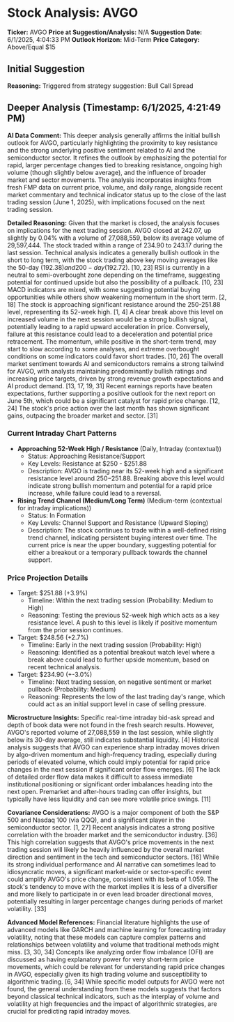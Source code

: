 # Stock Analysis: AVGO

**Ticker:** AVGO
**Price at Suggestion/Analysis:** N/A
**Suggestion Date:** 6/1/2025, 4:04:33 PM
**Outlook Horizon:** Mid-Term
**Price Category:** Above/Equal $15

## Initial Suggestion
**Reasoning:**
Triggered from strategy suggestion: Bull Call Spread


## Deeper Analysis (Timestamp: 6/1/2025, 4:21:49 PM)

**AI Data Comment:**
This deeper analysis generally affirms the initial bullish outlook for AVGO, particularly highlighting the proximity to key resistance and the strong underlying positive sentiment related to AI and the semiconductor sector. It refines the outlook by emphasizing the potential for rapid, larger percentage changes tied to breaking resistance, ongoing high volume (though slightly below average), and the influence of broader market and sector movements. The analysis incorporates insights from fresh FMP data on current price, volume, and daily range, alongside recent market commentary and technical indicator status up to the close of the last trading session (June 1, 2025), with implications focused on the next trading session.

**Detailed Reasoning:**
Given that the market is closed, the analysis focuses on implications for the next trading session. AVGO closed at 242.07, up slightly by 0.04% with a volume of 27,088,559, below its average volume of 29,597,444. The stock traded within a range of 234.90 to 243.17 during the last session. Technical analysis indicates a generally bullish outlook in the short to long term, with the stock trading above key moving averages like the 50-day ($192.38) and 200-day ($192.72). [10, 23] RSI is currently in a neutral to semi-overbought zone depending on the timeframe, suggesting potential for continued upside but also the possibility of a pullback. [10, 23] MACD indicators are mixed, with some suggesting potential buying opportunities while others show weakening momentum in the short term. [2, 18] The stock is approaching significant resistance around the 250-251.88 level, representing its 52-week high. [1, 4] A clear break above this level on increased volume in the next session would be a strong bullish signal, potentially leading to a rapid upward acceleration in price. Conversely, failure at this resistance could lead to a deceleration and potential price retracement. The momentum, while positive in the short-term trend, may start to slow according to some analyses, and extreme overbought conditions on some indicators could favor short trades. [10, 26] The overall market sentiment towards AI and semiconductors remains a strong tailwind for AVGO, with analysts maintaining predominantly bullish ratings and increasing price targets, driven by strong revenue growth expectations and AI product demand. [13, 17, 19, 31] Recent earnings reports have beaten expectations, further supporting a positive outlook for the next report on June 5th, which could be a significant catalyst for rapid price change. [12, 24] The stock's price action over the last month has shown significant gains, outpacing the broader market and sector. [31]

### Current Intraday Chart Patterns
- **Approaching 52-Week High / Resistance** (Daily, Intraday (contextual))
  - Status: Approaching Resistance/Support
  - Key Levels: Resistance at $250 - $251.88
  - Description: AVGO is trading near its 52-week high and a significant resistance level around $250-$251.88. Breaking above this level would indicate strong bullish momentum and potential for a rapid price increase, while failure could lead to a reversal.
- **Rising Trend Channel (Medium/Long Term)** (Medium-term (contextual for intraday implications))
  - Status: In Formation
  - Key Levels: Channel Support and Resistance (Upward Sloping)
  - Description: The stock continues to trade within a well-defined rising trend channel, indicating persistent buying interest over time. The current price is near the upper boundary, suggesting potential for either a breakout or a temporary pullback towards the channel support.

### Price Projection Details
- Target: $251.88 (+3.9%)
  - Timeline: Within the next trading session (Probability: Medium to High)
  - Reasoning: Testing the previous 52-week high which acts as a key resistance level. A push to this level is likely if positive momentum from the prior session continues.
- Target: $248.56 (+2.7%)
  - Timeline: Early in the next trading session (Probability: High)
  - Reasoning: Identified as a potential breakout watch level where a break above could lead to further upside momentum, based on recent technical analysis.
- Target: $234.90 (+-3.0%)
  - Timeline: Next trading session, on negative sentiment or market pullback (Probability: Medium)
  - Reasoning: Represents the low of the last trading day's range, which could act as an initial support level in case of selling pressure.

**Microstructure Insights:**
Specific real-time intraday bid-ask spread and depth of book data were not found in the fresh search results. However, AVGO's reported volume of 27,088,559 in the last session, while slightly below its 30-day average, still indicates substantial liquidity. [4] Historical analysis suggests that AVGO can experience sharp intraday moves driven by algo-driven momentum and high-frequency trading, especially during periods of elevated volume, which could imply potential for rapid price changes in the next session if significant order flow emerges. [6] The lack of detailed order flow data makes it difficult to assess immediate institutional positioning or significant order imbalances heading into the next open. Premarket and after-hours trading can offer insights, but typically have less liquidity and can see more volatile price swings. [11]

**Covariance Considerations:**
AVGO is a major component of both the S&P 500 and Nasdaq 100 (via QQQ), and a significant player in the semiconductor sector. [1, 27] Recent analysis indicates a strong positive correlation with the broader market and the semiconductor industry. [36] This high correlation suggests that AVGO's price movements in the next trading session will likely be heavily influenced by the overall market direction and sentiment in the tech and semiconductor sectors. [16] While its strong individual performance and AI narrative can sometimes lead to idiosyncratic moves, a significant market-wide or sector-specific event could amplify AVGO's price change, consistent with its beta of 1.059. The stock's tendency to move with the market implies it is less of a diversifier and more likely to participate in or even lead broader directional moves, potentially resulting in larger percentage changes during periods of market volatility. [33]

**Advanced Model References:**
Financial literature highlights the use of advanced models like GARCH and machine learning for forecasting intraday volatility, noting that these models can capture complex patterns and relationships between volatility and volume that traditional methods might miss. [3, 30, 34] Concepts like analyzing order flow imbalance (OFI) are discussed as having explanatory power for very short-term price movements, which could be relevant for understanding rapid price changes in AVGO, especially given its high trading volume and susceptibility to algorithmic trading. [6, 34] While specific model outputs for AVGO were not found, the general understanding from these models suggests that factors beyond classical technical indicators, such as the interplay of volume and volatility at high frequencies and the impact of algorithmic strategies, are crucial for predicting rapid intraday moves.

